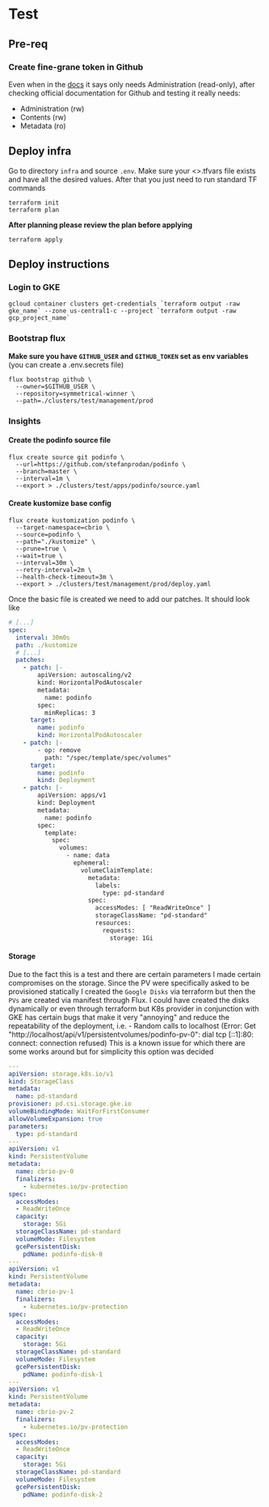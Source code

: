 # Test

## Pre-req
### Create fine-grane token in Github
Even when in the [docs](https://fluxcd.io/flux/installation/bootstrap/github/#github-personal-account) it says only needs Administration (read-only), after checking official documentation
for Github and testing it really needs:

 - Administration (rw)
 - Contents (rw)
 - Metadata (ro)

## Deploy infra
Go to directory `infra` and source `.env`. Make sure your <<ENV>>.tfvars file exists and have all the desired values.
After that you just need to run standard TF commands
```shell
terraform init
terraform plan
```
**After planning please review the plan before applying**
```shell
terraform apply
```

## Deploy instructions

### Login to GKE
```shell
gcloud container clusters get-credentials `terraform output -raw gke_name` --zone us-central1-c --project `terraform output -raw gcp_project_name`
```
### Bootstrap flux
**Make sure you have `GITHUB_USER` and `GITHUB_TOKEN` set as env variables** (you can create a .env.secrets file)
```shell
flux bootstrap github \
  --owner=$GITHUB_USER \
  --repository=symmetrical-winner \
  --path=./clusters/test/management/prod
````

### Insights 
#### Create the podinfo source file
```shell
flux create source git podinfo \
  --url=https://github.com/stefanprodan/podinfo \
  --branch=master \
  --interval=1m \
  --export > ./clusters/test/apps/podinfo/source.yaml
```
#### Create kustomize base config
```shell
flux create kustomization podinfo \
  --target-namespace=cbrio \
  --source=podinfo \
  --path="./kustomize" \
  --prune=true \
  --wait=true \
  --interval=30m \
  --retry-interval=2m \
  --health-check-timeout=3m \
  --export > ./clusters/test/management/prod/deploy.yaml
```
Once the basic file is created we need to add our patches. It should look like
```yaml
# [...]
spec:
  interval: 30m0s
  path: ./kustomize
  # [...]
  patches:
    - patch: |-
        apiVersion: autoscaling/v2
        kind: HorizontalPodAutoscaler
        metadata:
          name: podinfo
        spec:
          minReplicas: 3
      target:
        name: podinfo
        kind: HorizontalPodAutoscaler
    - patch: |-
        - op: remove
          path: "/spec/template/spec/volumes"
      target:
        name: podinfo
        kind: Deployment
    - patch: |-
        apiVersion: apps/v1
        kind: Deployment
        metadata:
          name: podinfo
        spec:
          template:
            spec:
              volumes:
                - name: data
                  ephemeral:
                    volumeClaimTemplate:
                      metadata:
                        labels:
                          type: pd-standard
                      spec:
                        accessModes: [ "ReadWriteOnce" ]
                        storageClassName: "pd-standard"
                        resources:
                          requests:
                            storage: 1Gi
```
#### Storage
Due to the fact this is a test and there are certain parameters I made certain compromises on the storage. Since the PV were specifically
asked to be provisioned statically I created the `Google Disks` via terraform but then the `PVs` are created via manifest through Flux.
I could have created the disks dynamically or even through terraform but K8s provider in conjunction with GKE has certain bugs that
make it very "annoying" and reduce the repeatability of the deployment, i.e. 
    - Random calls to localhost (Error: Get "http://localhost/api/v1/persistentvolumes/podinfo-pv-0": dial tcp [::1]:80: connect: connection refused)
This is a known issue for which there are some works around but for simplicity this option was decided
```yaml
---
apiVersion: storage.k8s.io/v1
kind: StorageClass
metadata:
  name: pd-standard
provisioner: pd.csi.storage.gke.io
volumeBindingMode: WaitForFirstConsumer
allowVolumeExpansion: true
parameters:
  type: pd-standard
---
apiVersion: v1
kind: PersistentVolume
metadata:
  name: cbrio-pv-0
  finalizers:
    - kubernetes.io/pv-protection
spec:
  accessModes:
  - ReadWriteOnce
  capacity:
    storage: 5Gi
  storageClassName: pd-standard
  volumeMode: Filesystem
  gcePersistentDisk:
    pdName: podinfo-disk-0
---
apiVersion: v1
kind: PersistentVolume
metadata:
  name: cbrio-pv-1
  finalizers:
    - kubernetes.io/pv-protection
spec:
  accessModes:
  - ReadWriteOnce
  capacity:
    storage: 5Gi
  storageClassName: pd-standard
  volumeMode: Filesystem
  gcePersistentDisk:
    pdName: podinfo-disk-1
---
apiVersion: v1
kind: PersistentVolume
metadata:
  name: cbrio-pv-2
  finalizers:
    - kubernetes.io/pv-protection
spec:
  accessModes:
  - ReadWriteOnce
  capacity:
    storage: 5Gi
  storageClassName: pd-standard
  volumeMode: Filesystem
  gcePersistentDisk:
    pdName: podinfo-disk-2
```